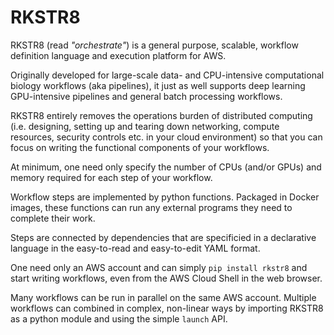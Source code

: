 # RKSTR8

RKSTR8 (read *"orchestrate"*) is a general purpose, scalable, workflow definition language and execution platform for AWS.

Originally developed for large-scale data- and CPU-intensive computational biology workflows (aka pipelines), it just
as well supports deep learning GPU-intensive pipelines and general batch processing workflows.

RKSTR8 entirely removes the operations burden of distributed computing (i.e. designing, setting up and tearing down networking, compute resources, security 
controls etc. in your cloud environment) so that you can focus on writing the functional components of your workflows.

At minimum, one need only specify the number of CPUs (and/or GPUs) and memory required for each step of your workflow.

Workflow steps are implemented by python functions. Packaged in Docker images, these functions can run any external 
programs they need to complete their work.

Steps are connected by dependencies that are specificied in a declarative language in the easy-to-read and easy-to-edit YAML format.

One need only an AWS account and can simply `pip install rkstr8` and start writing workflows, even from the AWS Cloud Shell in the web browser.


Many workflows can be run in parallel on the same AWS account. Multiple workflows can combined in complex, non-linear ways by importing
RKSTR8 as a python module and using the simple `launch` API.
